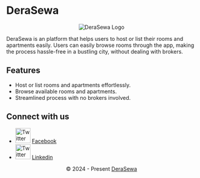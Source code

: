 # DeraSewa

<p align="center">
  <img src="[https://your-logo-link-here.png]()" alt="DeraSewa Logo" />
</p>

DeraSewa is an platform that helps users to host or list their rooms and apartments easily. Users can easily browse rooms through the app, making the process hassle-free in a bustling city, without dealing with brokers.

## Features
- Host or list rooms and apartments effortlessly.
- Browse available rooms and apartments.
- Streamlined process with no brokers involved.

## Connect with us
- <img src="https://cdn-icons-png.flaticon.com/512/733/733579.png" alt="Twitter" width="40" height="40"> [Facebook]()
- <img src="https://cdn-icons-png.flaticon.com/512/733/733579.png" alt="Twitter" width="40" height="40"> [Linkedin]()

<p align="center">
  &copy; 2024 - Present <a href="https://derasewa.com" target="_blank">DeraSewa</a>
</p>
